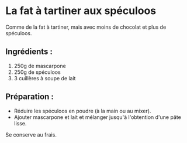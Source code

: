 La fat à tartiner aux spéculoos
=================

Comme de la fat à tartiner, mais avec moins de chocolat et plus de spéculoos.

Ingrédients :
-----------

1. 250g de mascarpone
2. 250g de spéculoos
3. 3 cuillères à soupe de lait

Préparation :
-------------

* Réduire les spéculoos en poudre (à la main ou au mixer). 
* Ajouter mascarpone et lait et mélanger jusqu'à l'obtention d'une pâte lisse.


Se conserve au frais.


